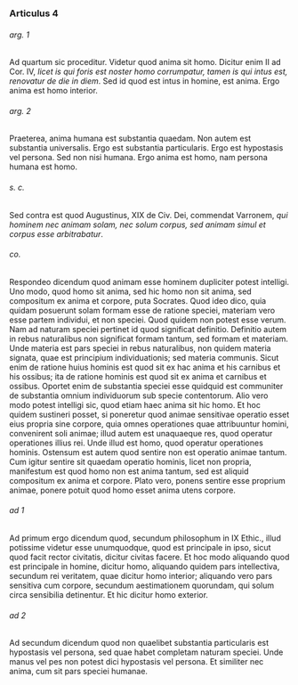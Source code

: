 ### Articulus 4

###### arg. 1
Ad quartum sic proceditur. Videtur quod anima sit homo. Dicitur enim II ad Cor. IV, *licet is qui foris est noster homo corrumpatur, tamen is qui intus est, renovatur de die in diem*. Sed id quod est intus in homine, est anima. Ergo anima est homo interior.

###### arg. 2
Praeterea, anima humana est substantia quaedam. Non autem est substantia universalis. Ergo est substantia particularis. Ergo est hypostasis vel persona. Sed non nisi humana. Ergo anima est homo, nam persona humana est homo.

###### s. c.
Sed contra est quod Augustinus, XIX de Civ. Dei, commendat Varronem, *qui hominem nec animam solam, nec solum corpus, sed animam simul et corpus esse arbitrabatur*.

###### co.
Respondeo dicendum quod animam esse hominem dupliciter potest intelligi. Uno modo, quod homo sit anima, sed hic homo non sit anima, sed compositum ex anima et corpore, puta Socrates. Quod ideo dico, quia quidam posuerunt solam formam esse de ratione speciei, materiam vero esse partem individui, et non speciei. Quod quidem non potest esse verum. Nam ad naturam speciei pertinet id quod significat definitio. Definitio autem in rebus naturalibus non significat formam tantum, sed formam et materiam. Unde materia est pars speciei in rebus naturalibus, non quidem materia signata, quae est principium individuationis; sed materia communis. Sicut enim de ratione huius hominis est quod sit ex hac anima et his carnibus et his ossibus; ita de ratione hominis est quod sit ex anima et carnibus et ossibus. Oportet enim de substantia speciei esse quidquid est communiter de substantia omnium individuorum sub specie contentorum. Alio vero modo potest intelligi sic, quod etiam haec anima sit hic homo. Et hoc quidem sustineri posset, si poneretur quod animae sensitivae operatio esset eius propria sine corpore, quia omnes operationes quae attribuuntur homini, convenirent soli animae; illud autem est unaquaeque res, quod operatur operationes illius rei. Unde illud est homo, quod operatur operationes hominis. Ostensum est autem quod sentire non est operatio animae tantum. Cum igitur sentire sit quaedam operatio hominis, licet non propria, manifestum est quod homo non est anima tantum, sed est aliquid compositum ex anima et corpore. Plato vero, ponens sentire esse proprium animae, ponere potuit quod homo esset anima utens corpore.

###### ad 1
Ad primum ergo dicendum quod, secundum philosophum in IX Ethic., illud potissime videtur esse unumquodque, quod est principale in ipso, sicut quod facit rector civitatis, dicitur civitas facere. Et hoc modo aliquando quod est principale in homine, dicitur homo, aliquando quidem pars intellectiva, secundum rei veritatem, quae dicitur homo interior; aliquando vero pars sensitiva cum corpore, secundum aestimationem quorundam, qui solum circa sensibilia detinentur. Et hic dicitur homo exterior.

###### ad 2
Ad secundum dicendum quod non quaelibet substantia particularis est hypostasis vel persona, sed quae habet completam naturam speciei. Unde manus vel pes non potest dici hypostasis vel persona. Et similiter nec anima, cum sit pars speciei humanae.

